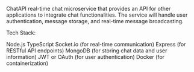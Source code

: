 ChatAPI
real-time chat microservice that provides an API for other applications to integrate chat functionalities. The service will handle user authentication, message storage, and real-time message broadcasting.

Tech Stack:

Node.js
TypeScript
Socket.io (for real-time communication)
Express (for RESTful API endpoints)
MongoDB (for storing chat data and user information)
JWT or OAuth (for user authentication)
Docker (for containerization)
